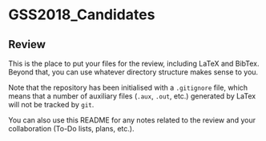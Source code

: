 # GSS2018_Candidates

## Review

This is the place to put your files for the review, including LaTeX and BibTex. Beyond that, you can use whatever directory structure makes sense to you.

Note that the repository has been initialised with a `.gitignore` file, which means that a number of auxiliary files (`.aux`, `.out`, etc.) generated by LaTex will not be tracked by `git`.

You can also use this README for any notes related to the review and your collaboration (To-Do lists, plans, etc.).